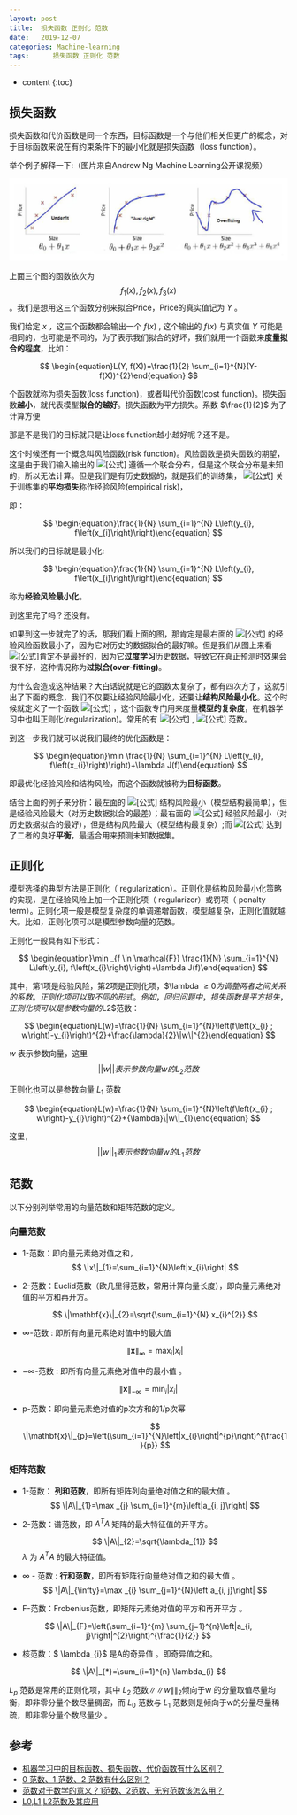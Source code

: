 ```yaml
---
layout: post
title:  损失函数 正则化 范数
date:   2019-12-07
categories: Machine-learning
tags:      损失函数 正则化 范数
---
```

* content
{:toc}


## 损失函数

损失函数和代价函数是同一个东西，目标函数是一个与他们相关但更广的概念，对于目标函数来说在有约束条件下的最小化就是损失函数（loss function）。

举个例子解释一下:（图片来自Andrew Ng Machine Learning公开课视频）

<center><img src="https://raw.githubusercontent.com/HG1227/image/master/img_tuchuang/20200714111116.jpg" alt="v2-3f4959cd70308df496ecc4568a0d982d_r" style="zoom:80%;" /></center>

上面三个图的函数依次为 $$f_{1}(x), f_{2}(x), f_{3}(x)$$  。我们是想用这三个函数分别来拟合Price，Price的真实值记为 $Y$ 。

我们给定 $x$ ，这三个函数都会输出一个 $f(x)$ , 这个输出的 $f(x)$ 与真实值 $Y$ 可能是相同的，也可能是不同的，为了表示我们拟合的好坏，我们就用一个函数来**度量拟合的程度**，比如：


$$
\begin{equation}L(Y, f(X))=\frac{1}{2} \sum_{i=1}^{N}(Y-f(X))^{2}\end{equation}
$$


个函数就称为损失函数(loss function)，或者叫代价函数(cost function)。损失函数**越小**，就代表模型**拟合的越好**。损失函数为平方损失。系数 $\frac{1}{2}$ 为了计算方便



 

那是不是我们的目标就只是让loss function越小越好呢？还不是。

这个时候还有一个概念叫风险函数(risk function)。风险函数是损失函数的期望，这是由于我们输入输出的 ![[公式]](https://www.zhihu.com/equation?tex=%28X%2CY%29) 遵循一个联合分布，但是这个联合分布是未知的，所以无法计算。但是我们是有历史数据的，就是我们的训练集， ![[公式]](https://www.zhihu.com/equation?tex=f%28X%29) 关于训练集的**平均损失**称作经验风险(empirical risk)，

即：


$$
\begin{equation}\frac{1}{N} \sum_{i=1}^{N} L\left(y_{i}, f\left(x_{i}\right)\right)\end{equation}
$$


所以我们的目标就是最小化:


$$
\begin{equation}\frac{1}{N} \sum_{i=1}^{N} L\left(y_{i}, f\left(x_{i}\right)\right)\end{equation}
$$


称为**经验风险最小化**。



到这里完了吗？还没有。

如果到这一步就完了的话，那我们看上面的图，那肯定是最右面的 ![[公式]](https://www.zhihu.com/equation?tex=f_3%28x%29) 的经验风险函数最小了，因为它对历史的数据拟合的最好嘛。但是我们从图上来看 ![[公式]](https://www.zhihu.com/equation?tex=f_3%28x%29)肯定不是最好的，因为它**过度学习**历史数据，导致它在真正预测时效果会很不好，这种情况称为**过拟合(over-fitting)**。



为什么会造成这种结果？大白话说就是它的函数太复杂了，都有四次方了，这就引出了下面的概念，我们不仅要让经验风险最小化，还要让**结构风险最小化**。这个时候就定义了一个函数 ![[公式]](https://www.zhihu.com/equation?tex=J%28f%29) ，这个函数专门用来度量**模型的复杂度**，在机器学习中也叫正则化(regularization)。常用的有 ![[公式]](https://www.zhihu.com/equation?tex=L_1) , ![[公式]](https://www.zhihu.com/equation?tex=L_2) 范数。



到这一步我们就可以说我们最终的优化函数是：


$$
\begin{equation}\min \frac{1}{N} \sum_{i=1}^{N} L\left(y_{i}, f\left(x_{i}\right)\right)+\lambda J(f)\end{equation}
$$



即最优化经验风险和结构风险，而这个函数就被称为**目标函数**。



结合上面的例子来分析：最左面的 ![[公式]](https://www.zhihu.com/equation?tex=f_1%28x%29) 结构风险最小（模型结构最简单），但是经验风险最大（对历史数据拟合的最差）；最右面的 ![[公式]](https://www.zhihu.com/equation?tex=f_3%28x%29) 经验风险最小（对历史数据拟合的最好），但是结构风险最大（模型结构最复杂）;而 ![[公式]](https://www.zhihu.com/equation?tex=f_2%28x%29) 达到了二者的良好**平衡**，最适合用来预测未知数据集。

## 正则化

模型选择的典型方法是正则化（ regularization）。正则化是结构风险最小化策略的实现，是在经验风险上加一个正则化项（ regularizer）或罚项（ penalty term）。正则化项一般是模型复杂度的单调递增函数，模型越复杂，正则化值就越大。比如，正则化项可以是模型参数向量的范数。

正则化一般具有如下形式：


$$
\begin{equation}\min _{f \in \mathcal{F}} \frac{1}{N} \sum_{i=1}^{N} L\left(y_{i}, f\left(x_{i}\right)\right)+\lambda J(f)\end{equation}
$$


其中，第1项是经验风险，第2项是正则化项，$\lambda $≥0为调整两者之间关系的系数。
正则化项可以取不同的形式。例如，回归问题中，损失函数是平方损失，正则化项可以是参数向量的$L2$范数：


$$
\begin{equation}L(w)=\frac{1}{N} \sum_{i=1}^{N}\left(f\left(x_{i} ; w\right)-y_{i}\right)^{2}+\frac{\lambda}{2}\|w\|^{2}\end{equation}
$$


 $w$ 表示参数向量，这里 $$|| w|| 表示参数向量w的 L_2 范数$$



正则化也可以是参数向量 $L_1$ 范数


$$
\begin{equation}L(w)=\frac{1}{N} \sum_{i=1}^{N}\left(f\left(x_{i} ; w\right)-y_{i}\right)^{2}+{\lambda}\|w\|_{1}\end{equation}
$$


这里，$$|| w||_1 表示参数向量w的 L_1 范数$$ 



## 范数

以下分别列举常用的向量范数和矩阵范数的定义。

###  向量范数

- 1-范数：即向量元素绝对值之和，
  $$
  \|x\|_{1}=\sum_{i=1}^{N}\left|x_{i}\right|
  $$



- 2-范数：Euclid范数（欧几里得范数，常用计算向量长度），即向量元素绝对值的平方和再开方。

  $$
  \|\mathbf{x}\|_{2}=\sqrt{\sum_{i=1}^{N} x_{i}^{2}}
  $$


- $\infty$-范数 :   即所有向量元素绝对值中的最大值

  $$
  \|\mathbf{x}\|_{\infty}=\max _{i}\left|x_{i}\right| 
  $$

- $-\infty$-范数 :  即所有向量元素绝对值中的最小值 。


$$
  \|\mathbf{x}\|_{-\infty}=\min _{i}\left|x_{i}\right|
$$

- p-范数：即向量元素绝对值的p次方和的1/p次幂

  $$
  \|\mathbf{x}\|_{p}=\left(\sum_{i=1}^{N}\left|x_{i}\right|^{p}\right)^{\frac{1}{p}}
  $$



### 矩阵范数

- 1-范数： **列和范数**，即所有矩阵列向量绝对值之和的最大值 。
  $$
  \|A\|_{1}=\max _{j} \sum_{i=1}^{m}\left|a_{i, j}\right|
  $$



- 2-范数：谱范数，即 $A^TA$ 矩阵的最大特征值的开平方。

  $$
  \|A\|_{2}=\sqrt{\lambda_{1}}
  $$
$\lambda$ 为 $A^{T} A$ 的最大特征值。
  
- $\infty$ - 范数 : **行和范数**，即所有矩阵行向量绝对值之和的最大值 。
$$
\|A\|_{\infty}=\max _{i} \sum_{j=1}^{N}\left|a_{i, j}\right|
$$
- F-范数：Frobenius范数，即矩阵元素绝对值的平方和再开平方 。
  
$$
  \|A\|_{F}=\left(\sum_{i=1}^{m} \sum_{j=1}^{n}\left|a_{i, j}\right|^{2}\right)^{\frac{1}{2}}
$$

- 核范数：$ \lambda_{i}$ 是A的奇异值 。即奇异值之和。
  
$$
  \|A\|_{*}=\sum_{i=1}^{n} \lambda_{i}
$$




$L_p$ 范数是常用的正则化项，其中 $L_2$ 范数$\|\|w\|\|_2$倾向于w 的分量取值尽量均衡，即非零分量个数尽量稠密，而 $L_0$ 范数与 $L_1$ 范数则是倾向于w的分量尽量稀疏，即非零分量个数尽量少 。



##  参考

- <a href="https://www.zhihu.com/question/52398145/answer/209358209" target="_blank">机器学习中的目标函数、损失函数、代价函数有什么区别？</a> 
- [0 范数、1 范数、2 范数有什么区别？](https://www.zhihu.com/question/20473040) 
- [范数对于数学的意义？1范数、2范数、无穷范数该怎么用？](https://www.zhihu.com/question/21868680/answer/136376374) 
- [L0,L1,L2范数及其应用](https://www.jianshu.com/p/de05e6745fb6) 

